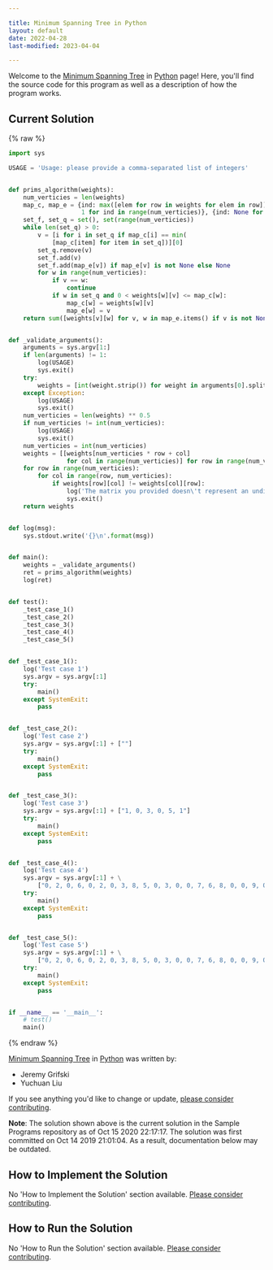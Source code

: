 ```yaml
---

title: Minimum Spanning Tree in Python
layout: default
date: 2022-04-28
last-modified: 2023-04-04

---
```


Welcome to the [Minimum Spanning Tree](https://sampleprograms.io/projects/minimum-spanning-tree) in [Python](https://sampleprograms.io/languages/python) page! Here, you'll find the source code for this program as well as a description of how the program works.

## Current Solution

{% raw %}

```python
import sys

USAGE = 'Usage: please provide a comma-separated list of integers'


def prims_algorithm(weights):
    num_verticies = len(weights)
    map_c, map_e = {ind: max([elem for row in weights for elem in row]) +
                    1 for ind in range(num_verticies)}, {ind: None for ind in range(num_verticies)}
    set_f, set_q = set(), set(range(num_verticies))
    while len(set_q) > 0:
        v = [i for i in set_q if map_c[i] == min(
            [map_c[item] for item in set_q])][0]
        set_q.remove(v)
        set_f.add(v)
        set_f.add(map_e[v]) if map_e[v] is not None else None
        for w in range(num_verticies):
            if v == w:
                continue
            if w in set_q and 0 < weights[w][v] <= map_c[w]:
                map_c[w] = weights[w][v]
                map_e[w] = v
    return sum([weights[v][w] for v, w in map_e.items() if v is not None and w is not None])


def _validate_arguments():
    arguments = sys.argv[1:]
    if len(arguments) != 1:
        log(USAGE)
        sys.exit()
    try:
        weights = [int(weight.strip()) for weight in arguments[0].split(',')]
    except Exception:
        log(USAGE)
        sys.exit()
    num_verticies = len(weights) ** 0.5
    if num_verticies != int(num_verticies):
        log(USAGE)
        sys.exit()
    num_verticies = int(num_verticies)
    weights = [[weights[num_verticies * row + col]
                for col in range(num_verticies)] for row in range(num_verticies)]
    for row in range(num_verticies):
        for col in range(row, num_verticies):
            if weights[row][col] != weights[col][row]:
                log('The matrix you provided doesn\'t represent an undirected graph.')
                sys.exit()
    return weights


def log(msg):
    sys.stdout.write('{}\n'.format(msg))


def main():
    weights = _validate_arguments()
    ret = prims_algorithm(weights)
    log(ret)


def test():
    _test_case_1()
    _test_case_2()
    _test_case_3()
    _test_case_4()
    _test_case_5()


def _test_case_1():
    log('Test case 1')
    sys.argv = sys.argv[:1]
    try:
        main()
    except SystemExit:
        pass


def _test_case_2():
    log('Test case 2')
    sys.argv = sys.argv[:1] + [""]
    try:
        main()
    except SystemExit:
        pass


def _test_case_3():
    log('Test case 3')
    sys.argv = sys.argv[:1] + ["1, 0, 3, 0, 5, 1"]
    try:
        main()
    except SystemExit:
        pass


def _test_case_4():
    log('Test case 4')
    sys.argv = sys.argv[:1] + \
        ["0, 2, 0, 6, 0, 2, 0, 3, 8, 5, 0, 3, 0, 0, 7, 6, 8, 0, 0, 9, 0, 5, 7, 0, 0"]
    try:
        main()
    except SystemExit:
        pass


def _test_case_5():
    log('Test case 5')
    sys.argv = sys.argv[:1] + \
        ["0, 2, 0, 6, 0, 2, 0, 3, 8, 5, 0, 3, 0, 0, 7, 6, 8, 0, 0, 9, 0, 5, 7, 9, 0"]
    try:
        main()
    except SystemExit:
        pass


if __name__ == '__main__':
    # test()
    main()
```

{% endraw %}

[Minimum Spanning Tree](https://sampleprograms.io/projects/minimum-spanning-tree) in [Python](https://sampleprograms.io/languages/python) was written by:

- Jeremy Grifski
- Yuchuan Liu

If you see anything you'd like to change or update, [please consider contributing](https://github.com/TheRenegadeCoder/sample-programs).

**Note**: The solution shown above is the current solution in the Sample Programs repository as of Oct 15 2020 22:17:17. The solution was first committed on Oct 14 2019 21:01:04. As a result, documentation below may be outdated.

## How to Implement the Solution

No 'How to Implement the Solution' section available. [Please consider contributing](https://github.com/TheRenegadeCoder/sample-programs-website).

## How to Run the Solution

No 'How to Run the Solution' section available. [Please consider contributing](https://github.com/TheRenegadeCoder/sample-programs-website).